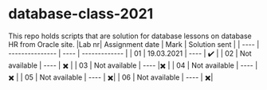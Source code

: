 # database-class-2021
 This repo holds scripts that are solution for database lessons on database HR from Oracle site.
|Lab nr| Assignment date  | Mark | Solution sent |
| ---- | ---------------  | ---- | ------------- |
|  01  | 19.03.2021  | ---- | ✔️ |
|  02  | Not available | ---- | ✖️ |
|  03  | Not available | ---- |✖️ |
|  04  | Not available | ---- |✖️ |
|  05  | Not available | ---- | ✖️|
|  06  | Not available | ---- | ✖️|
